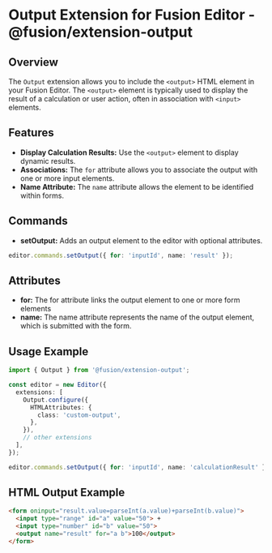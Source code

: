 # Output Extension for Fusion Editor - @fusion/extension-output

## Overview

The `Output` extension allows you to include the `<output>` HTML element in your Fusion Editor. The `<output>` element is typically used to display the result of a calculation or user action, often in association with `<input>` elements.

## Features

- **Display Calculation Results:** Use the `<output>` element to display dynamic results.
- **Associations:** The `for` attribute allows you to associate the output with one or more input elements.
- **Name Attribute:** The `name` attribute allows the element to be identified within forms.

## Commands

- **setOutput:** Adds an output element to the editor with optional attributes.
```typescript
editor.commands.setOutput({ for: 'inputId', name: 'result' });
```

## Attributes
- **for:** The for attribute links the output element to one or more form elements
- **name:** The name attribute represents the name of the output element, which is submitted with the form.

## Usage Example
```typescript
import { Output } from '@fusion/extension-output';

const editor = new Editor({
  extensions: [
    Output.configure({
      HTMLAttributes: {
        class: 'custom-output',
      },
    }),
    // other extensions
  ],
});

editor.commands.setOutput({ for: 'inputId', name: 'calculationResult' });

```

## HTML Output Example

```html
<form oninput="result.value=parseInt(a.value)+parseInt(b.value)">
  <input type="range" id="a" value="50"> +
  <input type="number" id="b" value="50">
  <output name="result" for="a b">100</output>
</form>

```